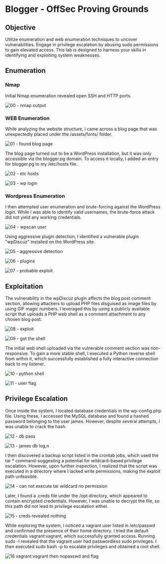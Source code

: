 # Blogger - OffSec Proving Grounds

## Objective
Utilize enumeration and web enumeration techniques to uncover vulnerabilities. Engage in privilege escalation by abusing sudo permissions to gain elevated access. This lab is designed to harness your skills in identifying and exploiting system weaknesses.

## Enumeration
### Nmap
Initial Nmap enumeration revealed open SSH and HTTP ports.

![00 - nmap output](https://github.com/user-attachments/assets/e43243ec-ad37-42f7-9849-26b757d32c10)

### WEB Enumeration
While analyzing the website structure, I came across a blog page that was unexpectedly placed under the /assets/fonts/ folder.

![01 - found blog page](https://github.com/user-attachments/assets/7ce571bd-9293-46c4-996e-3a4a71fdadde)

The blog page turned out to be a WordPress installation, but it was only accessible via the blogger.pg domain. To access it locally, I added an entry for blogger.pg to my /etc/hosts file.

![02 - etc hosts](https://github.com/user-attachments/assets/c85c2feb-a0cb-4107-8415-b2900cdc4231)

![03 - wp login](https://github.com/user-attachments/assets/c554ac13-c651-4164-a949-b7553298c8fa)

### Wordpress Enumeration
I then attempted user enumeration and brute-forcing against the WordPress login. While I was able to identify valid usernames, the brute-force attack did not yield any working credentials.

![04 - wpscan user](https://github.com/user-attachments/assets/12874d3c-6fdc-4b64-9d65-a2c7eb4d5aa4)

Using aggressive plugin detection, I identified a vulnerable plugin "wpDiscuz" installed on the WordPress site.

![05 - aggressive detection](https://github.com/user-attachments/assets/dda2a440-a982-4c7a-8a5c-11ee7529717d)

![06 - plugins](https://github.com/user-attachments/assets/d8920735-d17f-4ace-9c8e-56146ec9f0ee)

![07 - probable exploit](https://github.com/user-attachments/assets/07571727-7084-4053-abc3-ca56ad78e30d)

## Exploitation

The vulnerability in the wpDiscuz plugin affects the blog post comment section, allowing attackers to upload PHP files disguised as image files by using GIF magic numbers. I leveraged this by using a publicly available script that uploads a PHP web shell as a comment attachment to any chosen blog post.

![08 - exploit](https://github.com/user-attachments/assets/a306632d-5849-4801-95ed-d46a47dc14ae)

![09 - got the shell](https://github.com/user-attachments/assets/1b96cabd-e291-4dd3-bd6a-b549d5c96645)

The initial web shell uploaded via the vulnerable comment section was non-responsive. To gain a more stable shell, I executed a Python reverse shell from within it, which successfully established a fully interactive connection back to my listener.

![10 - python shell](https://github.com/user-attachments/assets/63038ba4-7794-477f-bfad-27d0d9480d56)

![11 - user flag](https://github.com/user-attachments/assets/e7a57859-433e-4aed-9581-16706eb0026f)

## Privilege Escalation

Once inside the system, I located database credentials in the wp-config.php file. Using these, I accessed the MySQL database and found a hashed password belonging to the user james. However, despite several attempts, I was unable to crack the hash.

![12 - db pass](https://github.com/user-attachments/assets/6d48cb7a-1745-486c-a195-09f00b287df4)

![13 - james db log,n](https://github.com/user-attachments/assets/7073b375-688b-4d6e-8cbe-a8d311cffba9)

I then discovered a backup script listed in the crontab jobs, which used the tar * command-suggesting a potential for wildcard-based privilege escalation. However, upon further inspection, I realized that the script was executed in a directory where I lacked write permissions, making the exploit path unfeasible.

![14 - can not execute tar wildcard no permission](https://github.com/user-attachments/assets/d7276ab8-73f8-415b-a228-117592a720bb)

Later, I found a .creds file under the /opt directory, which appeared to contain encrypted credentials. However, I was unable to decrypt the file, so this path did not lead to privilege escalation either.

![15 - creds revealed nothing](https://github.com/user-attachments/assets/c4608444-8adb-4670-85f7-d45bc5108995)

While exploring the system, I noticed a vagrant user listed in /etc/passwd and confirmed the presence of their home directory. I tried the default credentials vagrant:vagrant, which successfully granted access. Running sudo -l revealed that the vagrant user had passwordless sudo privileges. I then executed sudo bash -p to escalate privileges and obtained a root shell.

![16 vagrant:vagrant then nopasswd and flag](https://github.com/user-attachments/assets/5d53b0eb-eb0f-4f9f-b87e-8ebe06d2cb1d)












